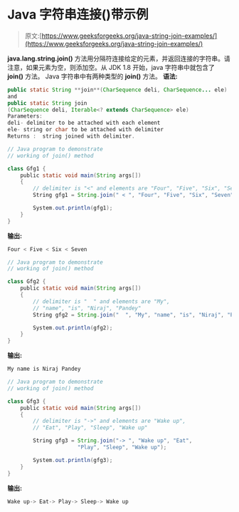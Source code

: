 # Java 字符串连接()带示例

> 原文:[https://www.geeksforgeeks.org/java-string-join-examples/](https://www.geeksforgeeks.org/java-string-join-examples/)

**java.lang.string.join()** 方法用分隔符连接给定的元素，并返回连接的字符串。请注意，如果元素为空，则添加空。从 JDK 1.8 开始，java 字符串中就包含了 **join()** 方法。
Java 字符串中有两种类型的 **join()** 方法。
**语法:**

```java
public static String **join**(CharSequence deli, CharSequence... ele) 
and  
public static String join
(CharSequence deli, Iterable<? extends CharSequence> ele)     
Parameters:
deli- delimiter to be attached with each element 
ele- string or char to be attached with delimiter
Returns :  string joined with delimiter.

```

```java
// Java program to demonstrate
// working of join() method

class Gfg1 {
    public static void main(String args[])
    {
        // delimiter is "<" and elements are "Four", "Five", "Six", "Seven"
        String gfg1 = String.join(" < ", "Four", "Five", "Six", "Seven");

        System.out.println(gfg1);
    }
}
```

**输出:**

```java
Four < Five < Six < Seven

```

```java
// Java program to demonstrate
// working of join() method

class Gfg2 {
    public static void main(String args[])
    {
        // delimiter is "  " and elements are "My",
        // "name", "is", "Niraj", "Pandey"
        String gfg2 = String.join("  ", "My", "name", "is", "Niraj", "Pandey");

        System.out.println(gfg2);
    }
}
```

**输出:**

```java
My name is Niraj Pandey

```

```java
// Java program to demonstrate
// working of join() method

class Gfg3 {
    public static void main(String args[])
    {
        // delimiter is "->" and elements are "Wake up", 
        // "Eat", "Play", "Sleep", "Wake up"

        String gfg3 = String.join("-> ", "Wake up", "Eat",
                      "Play", "Sleep", "Wake up");

        System.out.println(gfg3);
    }
}
```

**输出:**

```java
Wake up-> Eat-> Play-> Sleep-> Wake up

```